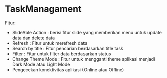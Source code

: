 # TaskManagament

Fitur:

- SlideAble Action : berisi fitur slide yang memberikan menu untuk update data dan delete data
- Refresh : Fitur untuk merefresh data
- Search by title : Fitur pencarian berdasarkan title task
- Filter : Fitur untuk filter data berdasarkan status
- Change Theme Mode : Fitur untuk mengganti theme aplikasi menjadi Dark Mode atau Light Mode
- Pengecekan konektivitas aplikasi (Online atau Offline)
